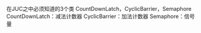 在JUC之中必须知道的3个类
CountDownLatch，CyclicBarrier，Semaphore
CountDownLatch：减法计数器
CyclicBarrier：加法计数器
Semaphore：信号量